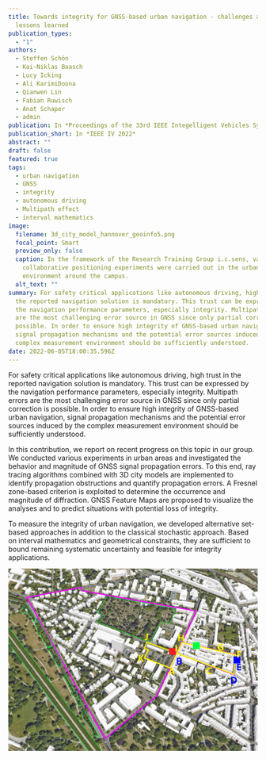```yaml
---
title: Towards integrity for GNSS-based urban navigation - challenges and
  lessons learned
publication_types:
  - "1"
authors:
  - Steffen Schön
  - Kai-Niklas Baasch
  - Lucy Icking
  - Ali KarimiDoona
  - Qianwen Lin
  - Fabian Ruwisch
  - Anat Schaper
  - admin
publication: In *Proceedings of the 33rd IEEE Integelligent Vehicles Symposium*
publication_short: In *IEEE IV 2022*
abstract: ""
draft: false
featured: true
tags:
  - urban navigation
  - GNSS
  - integrity
  - autonomous driving
  - Multipath effect
  - interval mathematics
image:
  filename: 3d_city_model_hannover_geoinfo5.png
  focal_point: Smart
  preview_only: false
  caption: In the framework of the Research Training Group i.c.sens, various
    collaborative positioning experiments were carried out in the urban
    environment around the campus.
  alt_text: ""
summary: For safety critical applications like autonomous driving, high trust in
  the reported navigation solution is mandatory. This trust can be expressed by
  the navigation performance parameters, especially integrity. Multipath errors
  are the most challenging error source in GNSS since only partial correction is
  possible. In order to ensure high integrity of GNSS-based urban navigation,
  signal propagation mechanisms and the potential error sources induced by the
  complex measurement environment should be sufficiently understood.
date: 2022-06-05T18:00:35.596Z
---
```

For safety critical applications like autonomous driving, high trust in the reported navigation solution is mandatory. This trust can be expressed by the navigation performance parameters, especially integrity. Multipath errors are the most challenging error source in GNSS since only partial correction is possible. In order to ensure high integrity of GNSS-based urban navigation, signal propagation mechanisms and the potential error sources induced by the complex measurement environment should be sufficiently understood. 


In this contribution, we report on recent progress on this topic in our group. We conducted various experiments in urban areas and investigated the behavior and magnitude of GNSS signal propagation errors. To this end, ray tracing algorithms combined with 3D city models are implemented to identify propagation obstructions and quantify propagation errors. A Fresnel zone-based criterion is exploited to determine the occurrence and magnitude of diffraction. GNSS Feature Maps are proposed to visualize the analyses and to predict situations with potential loss of integrity. 


To measure the integrity of urban navigation, we developed alternative set-based approaches in addition to the classical stochastic approach. Based on interval mathematics and geometrical constraints, they are sufficient to bound remaining systematic uncertainty and feasible for integrity applications.



![](3d_city_model_hannover_geoinfo5.png "In the framework of the Research Training Group i.c.sens, various collaborative positioning experiments were carried out in the urban environment around the campus.")